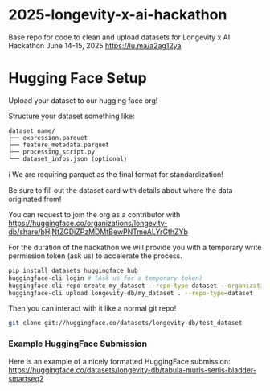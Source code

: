 # 2025-longevity-x-ai-hackathon
Base repo for code to clean and upload datasets for Longevity x AI Hackathon June 14-15, 2025 https://lu.ma/a2ag12ya

# Hugging Face Setup

Upload your dataset to our hugging face org!

Structure your dataset something like:
```
dataset_name/
├── expression.parquet
├── feature_metadata.parquet
├── processing_script.py
└── dataset_infos.json (optional)
``` 

ℹ️ We are requiring parquet as the final format for standardization!

Be sure to fill out the dataset card with details about where the data originated from!

You can request to join the org as a contributor with https://huggingface.co/organizations/longevity-db/share/bHjNtZGDiZPzMDMtBewPNTmeALYrGthZYb

For the duration of the hackathon we will provide you with a temporary write permission token (ask us) to accelerate the process.

```bash
pip install datasets huggingface_hub
huggingface-cli login # (Ask us for a temporary token)
huggingface-cli repo create my_dataset --repo-type dataset --organization longevity-db
huggingface-cli upload longevity-db/my_dataset . --repo-type=dataset
```

Then you can interact with it like a normal git repo!

```bash
git clone git://huggingface.co/datasets/longevity-db/test_dataset
```

### Example HuggingFace Submission

Here is an example of a nicely formatted HuggingFace submission: https://huggingface.co/datasets/longevity-db/tabula-muris-senis-bladder-smartseq2
